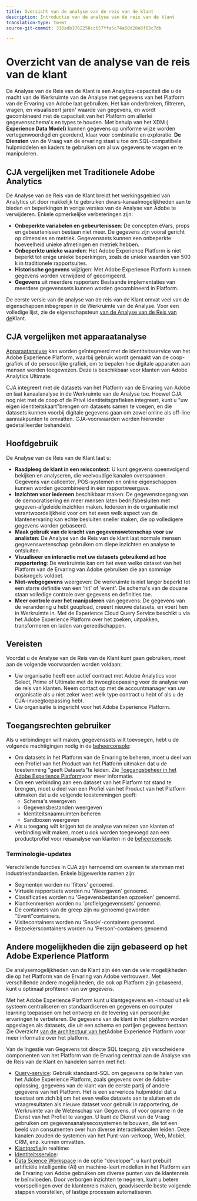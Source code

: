 ```yaml
---
title: Overzicht van de analyse van de reis van de klant
description: Introductie van de analyse van de reis van de klant
translation-type: tm+mt
source-git-commit: 336adb3762258cc657ffa5c74a50d28e6f63c7db

---
```



# Overzicht van de analyse van de reis van de klant

De Analyse van de Reis van de Klant is een Analytics-capaciteit die u de macht van de Werkruimte van de Analyse met gegevens van het Platform van de Ervaring van Adobe laat gebruiken. Het kan onderbreken, filtreren, vragen, en visualiseert jaren&#39; waarde van gegevens, en wordt gecombineerd met de capaciteit van het Platform om allerlei gegevensschema&#39;s en types te houden. Met behulp van het XDM ( **Experience Data Model)** kunnen gegevens op uniforme wijze worden vertegenwoordigd en geordend, klaar voor combinatie en exploratie. **De Diensten** van de Vraag van de ervaring staat u toe om SQL-compatibele hulpmiddelen en kaders te gebruiken om al uw gegevens te vragen en te manipuleren.

## CJA vergelijken met Traditionele Adobe Analytics

De Analyse van de Reis van de Klant breidt het werkingsgebied van Analytics uit door makkelijk te gebruiken dwars-kanaalmogelijkheden aan te bieden en beperkingen in vorige versies van de Analyse van Adobe te verwijderen. Enkele opmerkelijke verbeteringen zijn:

* **Onbeperkte variabelen en gebeurtenissen**: De concepten eVars, props en gebeurtenissen bestaan niet meer. De gegevens zijn vooral gericht op dimensies en metriek. Gegevenssets kunnen een onbeperkte hoeveelheid unieke afmetingen en metriek hebben.
* **Onbeperkte unieke waarden**: Het Adobe Experience Platform is niet beperkt tot enige unieke beperkingen, zoals de unieke waarden van 500 k in traditionele rapportsuites.
* **Historische gegevens** wijzigen: Met Adobe Experience Platform kunnen gegevens worden verwijderd of gecorrigeerd.
* **Gegevens** uit meerdere rapporten: Bestaande implementaties van meerdere gegevenssets kunnen worden gecombineerd in Platform.

De eerste versie van de analyse van de reis van de Klant omvat veel van de eigenschappen inbegrepen in de Werkruimte van de Analyse. Voor een volledige lijst, zie de eigenschapsteun [van de Analyse van de Reis van de](cja-aa.md)Klant.

## CJA vergelijken met apparaatanalyse

[Apparaatanalyse](https://docs.adobe.com/content/help/en/analytics/components/cda/cda-home.html) kan worden geïntegreerd met de identiteitsservice van het Adobe Experience Platform, waarbij gebruik wordt gemaakt van de coop-grafiek of de persoonlijke grafiek, om te bepalen hoe digitale apparaten aan mensen worden toegewezen. Deze is beschikbaar voor klanten van Adobe Analytics Ultimate.

CJA integreert met de datasets van het Platform van de Ervaring van Adobe en laat kanaalanalyse in de Werkruimte van de Analyse toe. Hoewel CJA nog niet met de coop of de Privé identiteitsgrafieken integreert, kunt u &quot;uw eigen identiteitskaart&quot;brengen om datasets samen te voegen, en die datasets kunnen voorbij digitale gegevens gaan om zowel online als off-line aanraakpunten te omvatten. CJA-voorwaarden worden hieronder gedetailleerder behandeld.

## Hoofdgebruik

De Analyse van de Reis van de Klant laat u:

* **Raadpleeg de klant in een reiscontext**: U kunt gegevens opeenvolgend bekijken en analyseren, die veelvoudige kanalen overspannen. Gegevens van callcenter, POS-systemen en online eigenschappen kunnen worden gecombineerd in één rapportweergave.
* **Inzichten voor iedereen** beschikbaar maken: De gegevenstoegang van de democratisering en meer mensen laten bedrijfsbesluiten met gegeven-afgeleide inzichten maken. Iedereen in de organisatie met verantwoordelijkheid voor om het even welk aspect van de klantenervaring kan echte besluiten sneller maken, die op volledigere gegevens worden gebaseerd.
* **Maak gebruik van de kracht van gegevenswetenschap voor uw analisten**: De Analyse van de Reis van de klant laat normale mensen gegevenswetenschap gebruiken om diepe inzichten en analyse te ontsluiten.
* **Visualiseer en interactie met uw datasets gebruikend ad hoc rapportering**: De werkruimte kan om het even welke dataset van het Platform van de Ervaring van Adobe gebruiken die aan sommige basisregels voldoet.
* **Niet-webgegevens** weergeven: De werkruimte is niet langer beperkt tot een starre definitie van een &#39;hit&#39; of &#39;event&#39;. De schema&#39;s van de douane staan volledige controle over gegevens en definities toe.
* **Meer controle over het manipuleren** van gegevens: De gegevens van de verandering u hebt geupload, creeert nieuwe datasets, en voert hen in Werkruimte in. Met de Experience Cloud Query Service beschikt u via het Adobe Experience Platform over het zoeken, uitpakken, transformeren en laden van gereedschappen.

## Vereisten

Voordat u de Analyse van de Reis van de Klant kunt gaan gebruiken, moet aan de volgende voorwaarden worden voldaan:

* Uw organisatie heeft een actief contract met Adobe Analytics voor Select, Prime of Ultimate met de invoegtoepassing voor de analyse van de reis van klanten. Neem contact op met de accountmanager van uw organisatie als u niet zeker weet welk type contract u hebt of als u de CJA-invoegtoepassing hebt.
* Uw organisatie is ingericht voor het Adobe Experience Platform.

## Toegangsrechten gebruiker

Als u verbindingen wilt maken, gegevenssets wilt toevoegen, hebt u de volgende machtigingen nodig in de [beheerconsole](https://adminconsole.adobe.com/enterprise/):

* Om datasets in het Platform van de Ervaring te beheren, moet u deel van een Profiel van het Product van het Platform uitmaken dat u de toestemming &quot;geeft Datasets&quot;te leiden. Zie [Toegangsbeheer in het Adobe Experience Platform](https://www.adobe.io/apis/experienceplatform/home/permissions-and-sandboxes/permissions-and-sandboxes.html#!api-specification/markdown/narrative/technical_overview/access-control/access-control-overview.md)voor meer informatie.
* Om een verbinding aan een dataset van het Platform tot stand te brengen, moet u deel van een Profiel van het Product van het Platform uitmaken dat u de volgende toestemmingen geeft:
   * Schema&#39;s weergeven
   * Gegevensbestanden weergeven
   * Identiteitsnaamruimten beheren
   * Sandboxen weergeven
* Als u toegang wilt krijgen tot de analyse van reizen van klanten of verbinding wilt maken, moet u ook worden toegevoegd aan een productprofiel voor reisanalyse van klanten in de [beheerconsole](https://adminconsole.adobe.com/enterprise/).

### Terminologie-updates

Verschillende functies in CJA zijn hernoemd om overeen te stemmen met industriestandaarden. Enkele bijgewerkte namen zijn:

* Segmenten worden nu &#39;filters&#39; genoemd.
* Virtuele rapportsets worden nu &#39;Weergaven&#39; genoemd.
* Classificaties worden nu &#39;Gegevensbestanden opzoeken&#39; genoemd.
* Klantkenmerken worden nu &#39;profielgegevenssets&#39; genoemd.
* De containers van de greep zijn nu genoemd geworden &quot;Event&quot;containers.
* Visitecontainers worden nu &#39;Sessie&#39;-containers genoemd.
* Bezoekerscontainers worden nu &#39;Person&#39;-containers genoemd.

## Andere mogelijkheden die zijn gebaseerd op het Adobe Experience Platform

De analysemogelijkheden van de Klant zijn één van de vele mogelijkheden die op het Platform van de Ervaring van Adobe vertrouwen. Met verschillende andere mogelijkheden, die ook op Platform zijn gebaseerd, kunt u optimaal profiteren van uw gegevens.

Met het Adobe Experience Platform kunt u klantgegevens en -inhoud uit elk systeem centraliseren en standaardiseren en gegevens en computer learning toepassen om het ontwerp en de levering van persoonlijke ervaringen te verbeteren. De gegevens van de klant in het platform worden opgeslagen als datasets, die uit een schema en partijen gegevens bestaan. Zie Overzicht [van de architectuur van het](https://www.adobe.io/apis/experienceplatform/home/overview.html)Adobe Experience Platform voor meer informatie over het platform.

Van de Ingestie van Gegevens tot directe SQL toegang, zijn verscheidene componenten van het Platform van de Ervaring centraal aan de Analyse van de Reis van de Klant en handelen samen met het:

* [Query-service](https://www.adobe.io/apis/experienceplatform/home/query-service/sql-reference.html): Gebruik standaard-SQL om gegevens op te halen van het Adobe Experience Platform, zoals gegevens over de Adobe-oplossing, gegevens van de klant van de eerste partij of andere gegevens van het Platform. Het is een serverloos hulpmiddel dat u toestaat om zich bij om het even welke datasets aan te sluiten en de vraagresultaten als nieuwe dataset voor gebruik in rapportering, de Werkruimte van de Wetenschap van Gegevens, of voor opname in de Dienst van het Profiel te vangen. U kunt de Dienst van de Vraag gebruiken om gegevensanalysecosystemen te bouwen, die tot een beeld van consumenten over hun diverse interactiekanalen leiden. Deze kanalen zouden de systemen van het Punt-van-verkoop, Web, Mobiel, CRM, enz. kunnen omvatten.
* [Klantprofiel](https://www.adobe.io/apis/experienceplatform/home/profile-identity-segmentation/profile-identity-segmentation-services.html#!api-specification/markdown/narrative/technical_overview/unified_profile_architectural_overview/unified_profile_architectural_overview.md)in realtime:
* [Identiteitsservice](https://www.adobe.io/apis/experienceplatform/home/profile-identity-segmentation/profile-identity-segmentation-services.html#!api-specification/markdown/narrative/technical_overview/identity_services_architectural_overview/identity_services_architectural_overview.md):
* [Data Science Workspace](https://www.adobe.io/apis/experienceplatform/home/data-science-workspace.html) in de optie &quot;developer&quot;: u kunt prebuilt artificiële intelligentie (AI) en machine-leert modellen in het Platform van de Ervaring van Adobe gebruiken om diverse punten van de klantenreis te beïnvloeden. Door verborgen inzichten te negeren, kunt u betere voorspellingen over de klantenreis maken, geadviseerde beste volgende stappen voorstellen, of lastige processen automatiseren.
